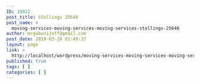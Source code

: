 ```yaml
---
ID: 10922
post_title: Stollings 25646
post_name: >
  moving-services-moving-services-moving-services-stollings-25646
author: mrgabonijeff@gmail.com
post_date: 2018-03-28 01:49:37
layout: page
link: >
  http://localhost/wordpress/moving-services-moving-services-moving-services-stollings-25646/
published: true
tags: [ ]
categories: [ ]
---
```

